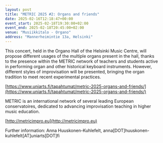```yaml
---
layout: post
title: "METRIC 2025 #2: Or­gans and friends"
date: 2025-02-16T12:18:47+00:00
event_start: 2025-02-18T19:30:00+02:00
event_end: 2025-02-18T20:45:00+02:00
venue: "Musiikkitalo - Organo"
address: "Mannerheimintie 13a, Helsinki"
---
```


This concert, held in the Organo Hall of the Helsinki Music Centre, will propose different usages of the multiple organs present in the hall, thanks to the presence within the METRIC network of teachers and students active in performing organ and other historical keyboard instruments. However, different styles of improvisation will be presented, bringing the organ tradition to meet recent experimental practices.   
  
[https://www.uniarts.fi/tapahtumat/metric-2025-organs-and-friends/](https://www.uniarts.fi/tapahtumat/metric-2025-organs-and-friends/)  
  
METRIC is an international network of several leading European conservatoires, dedicated to advancing improvisation teaching in higher music education.   
  
[http://metricimpro.eu](http://metricimpro.eu)  
  
Further information: Anna Huuskonen-Kuhlefelt, anna[DOT]huuskonen-kuhlefelt[AT]uniarts[DOT]fi
